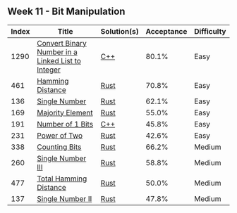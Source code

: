 ## Week 11 - Bit Manipulation
Index|Title|Solution(s)|Acceptance|Difficulty
-|-|-|-|-
1290|[Convert Binary Number in a Linked List to Integer](https://leetcode.com/problems/convert-binary-number-in-a-linked-list-to-integer)|[C++](./1290.convert-binary-number-in-a-linked-list-to-integer.cpp)|80.1%|Easy
461|[Hamming Distance](https://leetcode.com/problems/hamming-distance)|[Rust](./461-hamming-distance.rs)|70.8%|Easy
136|[Single Number](https://leetcode.com/problems/single-number)|[Rust](./136-single-number.rs)|62.1%|Easy
169|[Majority Element](https://leetcode.com/problems/majority-element)|[Rust](./169-majority-element.rs)|55.0%|Easy
191|[Number of 1 Bits](https://leetcode.com/problems/number-of-1-bits)|[C++](./191.number-of-1-bits.cpp)|45.8%|Easy
231|[Power of Two](https://leetcode.com/problems/power-of-two)|[Rust](./231-power-of-two.rs)|42.6%|Easy
338|[Counting Bits](https://leetcode.com/problems/counting-bits)|[Rust](./338-counting-bits.rs)|66.2%|Medium
260|[Single Number III](https://leetcode.com/problems/single-number-iii)|[Rust](./260-single-number-iii.rs)|58.8%|Medium
477|[Total Hamming Distance](https://leetcode.com/problems/total-hamming-distance)|[Rust](./477-total-hamming-distance.rs)|50.0%|Medium
137|[Single Number II](https://leetcode.com/problems/single-number-ii)|[Rust](./137-single-number-ii.rs)|47.8%|Medium
